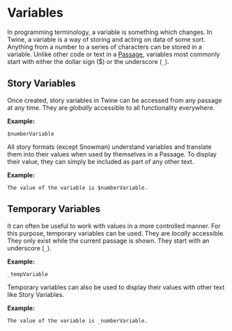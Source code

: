 # Variables

In programming terminology, a variable is something which changes. In Twine, a variable is a way of storing and acting on data of some sort. Anything from a number to a series of characters can be stored in a variable. Unlike other code or text in a [Passage](../terms/terms_passages.md), variables most commonly start with either the dollar sign ($) or the underscore (```_```).

## Story Variables

Once created, story variables in Twine can be accessed from any passage at any time. They are *globally* accessible to all functionality everywhere.

**Example:**
```
$numberVariable
```

All story formats (except Snowman) understand variables and translate them into their values when used by themselves in a Passage. To display their value, they can simply be included as part of any other text.

**Example:**
```
The value of the variable is $numberVariable.
```

## Temporary Variables

It can often be useful to work with values in a more controlled manner. For this purpose, temporary variables can be used. They are *locally* accessible. They only exist while the current passage is shown. They start with an underscore (```_```).

**Example:**
```
_tempVariable
```
Temporary variables can also be used to display their values with other text like Story Variables.

**Example:**
```
The value of the variable is _numberVariable.
```
